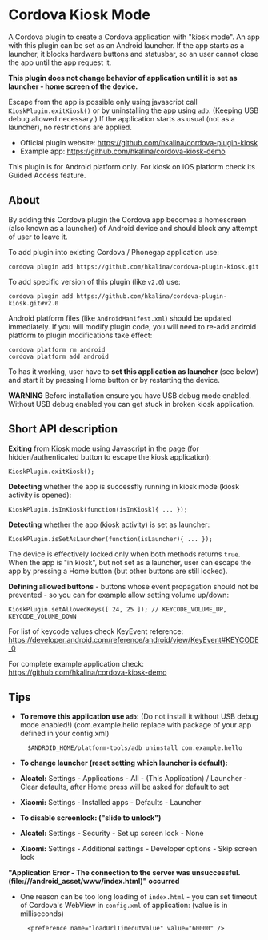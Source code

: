 Cordova Kiosk Mode
==================

A Cordova plugin to create a Cordova application with "kiosk mode".
An app with this plugin can be set as an Android launcher.
If the app starts as a launcher, it blocks hardware buttons and statusbar,
so an user cannot close the app until the app request it.

**This plugin does not change behavior of application until it is set as launcher - home screen of the device.**

Escape from the app is possible only using javascript call `KioskPlugin.exitKiosk()`
or by uninstalling the app using `adb`. (Keeping USB debug allowed necessary.)
If the application starts as usual (not as a launcher), no restrictions are applied.

* Official plugin website: https://github.com/hkalina/cordova-plugin-kiosk
* Example app: https://github.com/hkalina/cordova-kiosk-demo

This plugin is for Android platform only. For kiosk on iOS platform check its Guided Access feature.

About
-----

By adding this Cordova plugin the Cordova app becomes a homescreen (also known as a launcher) of Android device and should block any attempt of user to leave it.

To add plugin into existing Cordova / Phonegap application use:

    cordova plugin add https://github.com/hkalina/cordova-plugin-kiosk.git

To add specific version of this plugin (like `v2.0`) use:

    cordova plugin add https://github.com/hkalina/cordova-plugin-kiosk.git#v2.0

Android platform files (like `AndroidManifest.xml`) should be updated immediately. If you will modify plugin code, you will need to re-add android platform to plugin modifications take effect:

    cordova platform rm android
    cordova platform add android

To has it working, user have to **set this application as launcher** (see below) and start it by pressing Home button or by restarting the device.

**WARNING** Before installation ensure you have USB debug mode enabled. Without USB debug enabled you can get stuck in broken kiosk application.

Short API description
---------------------

**Exiting** from Kiosk mode using Javascript in the page (for hidden/authenticated button to escape the kiosk application):

    KioskPlugin.exitKiosk();

**Detecting** whether the app is successfly running in kiosk mode (kiosk activity is opened):

    KioskPlugin.isInKiosk(function(isInKiosk){ ... });

**Detecting** whether the app (kiosk activity) is set as launcher:

    KioskPlugin.isSetAsLauncher(function(isLauncher){ ... });

The device is effectively locked only when both methods returns `true`. When the app is "in kiosk", but not set as a launcher, user can escape the app by pressing a Home button (but other buttons are still locked).

**Defining allowed buttons** - buttons whose event propagation should not be prevented - so you can for example allow setting volume up/down:

    KioskPlugin.setAllowedKeys([ 24, 25 ]); // KEYCODE_VOLUME_UP, KEYCODE_VOLUME_DOWN

For list of keycode values check KeyEvent reference: https://developer.android.com/reference/android/view/KeyEvent#KEYCODE_0

For complete example application check: https://github.com/hkalina/cordova-kiosk-demo

Tips
----

* **To remove this application use `adb`:** (Do not install it without USB debug mode enabled!) (com.example.hello replace with package of your app defined in your config.xml)

        $ANDROID_HOME/platform-tools/adb uninstall com.example.hello

* **To change launcher (reset setting which launcher is default):**
 * **Alcatel:** Settings - Applications - All - (This Application) / Launcher - Clear defaults, after Home press will be asked for default to set
 * **Xiaomi:** Settings - Installed apps - Defaults - Launcher

* **To disable screenlock: ("slide to unlock")**
 * **Alcatel:** Settings - Security - Set up screen lock - None
 * **Xiaomi:** Settings - Additional settings - Developer options - Skip screen lock

**"Application Error - The connection to the server was unsuccessful. (file:///android_asset/www/index.html)" occurred**

* One reason can be too long loading of `index.html` - you can set timeout of Cordova's WebView in `config.xml` of application: (value is in milliseconds)

        <preference name="loadUrlTimeoutValue" value="60000" />

